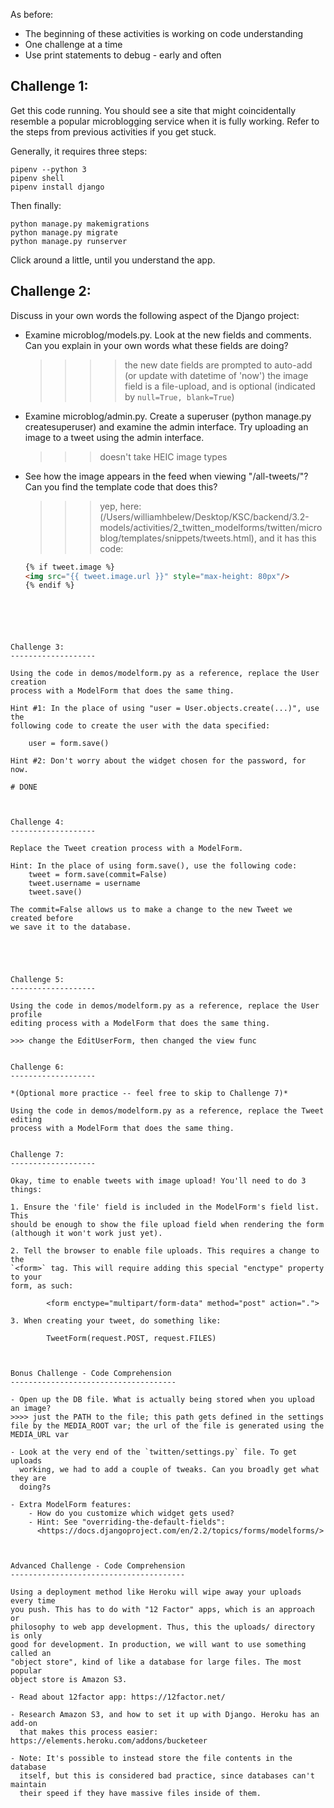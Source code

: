 As before:
- The beginning of these activities is working on code understanding
- One challenge at a time
- Use print statements to debug - early and often


Challenge 1:
-------------------

Get this code running. You should see a site that might coincidentally
resemble a popular microblogging service when it is fully working. Refer
to the steps from previous activities if you get stuck.

Generally, it requires three steps:

    pipenv --python 3
    pipenv shell
    pipenv install django

Then finally:

    python manage.py makemigrations
    python manage.py migrate
    python manage.py runserver

Click around a little, until you understand the app.




Challenge 2:
-------------------

Discuss in your own words the following aspect of the Django project:

* Examine microblog/models.py. Look at the new fields and comments. Can you
  explain in your own words what these fields are doing?
  >>>> the new date fields are prompted to auto-add (or update with datetime of 'now')
  >>>> the image field is a file-upload, and is optional (indicated by `null=True, blank=True`)


* Examine microblog/admin.py.  Create a superuser (python manage.py
  createsuperuser) and examine the admin interface. Try uploading an image to a
  tweet using the admin interface.
  >>> doesn't take HEIC image types

* See how the image appears in the feed when viewing "/all-tweets/"? Can you
  find the template code that does this?
  >>> yep, here: (/Users/williamhbelew/Desktop/KSC/backend/3.2-models/activities/2_twitten_modelforms/twitten/microblog/templates/snippets/tweets.html), and it has this code:
  ```html
  {% if tweet.image %}
  <img src="{{ tweet.image.url }}" style="max-height: 80px"/>
  {% endif %}
```





Challenge 3:
-------------------

Using the code in demos/modelform.py as a reference, replace the User creation
process with a ModelForm that does the same thing.

Hint #1: In the place of using "user = User.objects.create(...)", use the
following code to create the user with the data specified:

    user = form.save()

Hint #2: Don't worry about the widget chosen for the password, for now.

# DONE



Challenge 4:
-------------------

Replace the Tweet creation process with a ModelForm.

Hint: In the place of using form.save(), use the following code:
    tweet = form.save(commit=False)
    tweet.username = username
    tweet.save()

The commit=False allows us to make a change to the new Tweet we created before
we save it to the database.





Challenge 5:
-------------------

Using the code in demos/modelform.py as a reference, replace the User profile
editing process with a ModelForm that does the same thing.

>>> change the EditUserForm, then changed the view func


Challenge 6:
-------------------

*(Optional more practice -- feel free to skip to Challenge 7)*

Using the code in demos/modelform.py as a reference, replace the Tweet editing
process with a ModelForm that does the same thing.


Challenge 7:
-------------------

Okay, time to enable tweets with image upload! You'll need to do 3 things:

1. Ensure the 'file' field is included in the ModelForm's field list.  This
should be enough to show the file upload field when rendering the form
(although it won't work just yet).

2. Tell the browser to enable file uploads. This requires a change to the
`<form>` tag. This will require adding this special "enctype" property to your
form, as such:

        <form enctype="multipart/form-data" method="post" action=".">

3. When creating your tweet, do something like:

        TweetForm(request.POST, request.FILES)



Bonus Challenge - Code Comprehension
-------------------------------------

- Open up the DB file. What is actually being stored when you upload an image?
>>>> just the PATH to the file; this path gets defined in the settings file by the MEDIA_ROOT var; the url of the file is generated using the MEDIA_URL var

- Look at the very end of the `twitten/settings.py` file. To get uploads
  working, we had to add a couple of tweaks. Can you broadly get what they are
  doing?s

- Extra ModelForm features:
    - How do you customize which widget gets used?
    - Hint: See "overriding-the-default-fields":
      <https://docs.djangoproject.com/en/2.2/topics/forms/modelforms/>



Advanced Challenge - Code Comprehension
---------------------------------------

Using a deployment method like Heroku will wipe away your uploads every time
you push. This has to do with "12 Factor" apps, which is an approach or
philosophy to web app development. Thus, this the uploads/ directory is only
good for development. In production, we will want to use something called an
"object store", kind of like a database for large files. The most popular
object store is Amazon S3.

- Read about 12factor app: https://12factor.net/

- Research Amazon S3, and how to set it up with Django. Heroku has an add-on
  that makes this process easier:
https://elements.heroku.com/addons/bucketeer

- Note: It's possible to instead store the file contents in the database
  itself, but this is considered bad practice, since databases can't maintain
  their speed if they have massive files inside of them.
